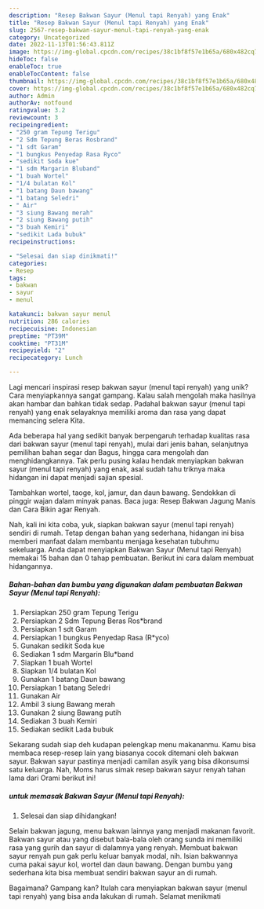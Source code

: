 ```yaml
---
description: "Resep Bakwan Sayur (Menul tapi Renyah) yang Enak"
title: "Resep Bakwan Sayur (Menul tapi Renyah) yang Enak"
slug: 2567-resep-bakwan-sayur-menul-tapi-renyah-yang-enak
category: Uncategorized
date: 2022-11-13T01:56:43.811Z
image: https://img-global.cpcdn.com/recipes/38c1bf8f57e1b65a/680x482cq70/bakwan-sayur-menul-tapi-renyah-foto-resep-utama.jpg
hideToc: false
enableToc: true
enableTocContent: false
thumbnail: https://img-global.cpcdn.com/recipes/38c1bf8f57e1b65a/680x482cq70/bakwan-sayur-menul-tapi-renyah-foto-resep-utama.jpg
cover: https://img-global.cpcdn.com/recipes/38c1bf8f57e1b65a/680x482cq70/bakwan-sayur-menul-tapi-renyah-foto-resep-utama.jpg
author: Admin
authorAv: notfound
ratingvalue: 3.2
reviewcount: 3
recipeingredient:
- "250 gram Tepung Terigu"
- "2 Sdm Tepung Beras Rosbrand"
- "1 sdt Garam"
- "1 bungkus Penyedap Rasa Ryco"
- "sedikit Soda kue"
- "1 sdm Margarin Bluband"
- "1 buah Wortel"
- "1/4 bulatan Kol"
- "1 batang Daun bawang"
- "1 batang Seledri"
- " Air"
- "3 siung Bawang merah"
- "2 siung Bawang putih"
- "3 buah Kemiri"
- "sedikit Lada bubuk"
recipeinstructions:

- "Selesai dan siap dinikmati!"
categories:
- Resep
tags:
- bakwan
- sayur
- menul

katakunci: bakwan sayur menul 
nutrition: 286 calories
recipecuisine: Indonesian
preptime: "PT39M"
cooktime: "PT31M"
recipeyield: "2"
recipecategory: Lunch

---
```





Lagi mencari inspirasi resep bakwan sayur (menul tapi renyah) yang unik? Cara menyiapkannya sangat gampang. Kalau salah mengolah maka hasilnya akan hambar dan bahkan tidak sedap. Padahal bakwan sayur (menul tapi renyah) yang enak selayaknya memiliki aroma dan rasa yang dapat memancing selera Kita.





Ada beberapa hal yang sedikit banyak berpengaruh terhadap kualitas rasa dari bakwan sayur (menul tapi renyah), mulai dari jenis bahan, selanjutnya pemilihan bahan segar dan Bagus, hingga cara mengolah dan menghidangkannya. Tak perlu pusing kalau hendak menyiapkan bakwan sayur (menul tapi renyah) yang enak,      asal sudah tahu triknya maka hidangan ini dapat menjadi sajian spesial.














Tambahkan wortel, taoge, kol, jamur, dan daun bawang. Sendokkan di pinggir wajan dalam minyak panas. Baca juga: Resep Bakwan Jagung Manis dan Cara Bikin agar Renyah.






Nah, kali ini kita coba, yuk, siapkan bakwan sayur (menul tapi renyah) sendiri di rumah. Tetap dengan bahan yang sederhana, hidangan ini bisa memberi manfaat dalam membantu menjaga kesehatan tubuhmu sekeluarga. Anda dapat menyiapkan Bakwan Sayur (Menul tapi Renyah) memakai 15 bahan dan 0 tahap pembuatan. Berikut ini cara dalam membuat hidangannya.

<!--inarticleads1-->

##### Bahan-bahan dan bumbu yang digunakan dalam pembuatan Bakwan Sayur (Menul tapi Renyah):

1. Persiapkan 250 gram Tepung Terigu
1. Persiapkan 2 Sdm Tepung Beras Ros*brand
1. Persiapkan 1 sdt Garam
1. Persiapkan 1 bungkus Penyedap Rasa (R*yco)
1. Gunakan sedikit Soda kue
1. Sediakan 1 sdm Margarin Blu*band
1. Siapkan 1 buah Wortel
1. Siapkan 1/4 bulatan Kol
1. Gunakan 1 batang Daun bawang
1. Persiapkan 1 batang Seledri
1. Gunakan  Air
1. Ambil 3 siung Bawang merah
1. Gunakan 2 siung Bawang putih
1. Sediakan 3 buah Kemiri
1. Sediakan sedikit Lada bubuk


Sekarang sudah siap deh kudapan pelengkap menu makananmu. Kamu bisa membaca resep-resep lain yang biasanya cocok ditemani oleh bakwan sayur. Bakwan sayur pastinya menjadi camilan asyik yang bisa dikonsumsi satu keluarga. Nah, Moms harus simak resep bakwan sayur renyah tahan lama dari Orami berikut ini! 

<!--inarticleads2-->

#####  untuk memasak Bakwan Sayur (Menul tapi Renyah):


1. Selesai dan siap dihidangkan!

Selain bakwan jagung, menu bakwan lainnya yang menjadi makanan favorit. Bakwan sayur atau yang disebut bala-bala oleh orang sunda ini memiliki rasa yang gurih dan sayur di dalamnya yang renyah. Membuat bakwan sayur renyah pun gak perlu keluar banyak modal, nih. Isian bakwannya cuma pakai sayur kol, wortel dan daun bawang. Dengan bumbu yang sederhana kita bisa membuat sendiri bakwan sayur an di rumah. 

Bagaimana? Gampang kan? Itulah cara menyiapkan bakwan sayur (menul tapi renyah) yang bisa anda lakukan di rumah. Selamat menikmati
